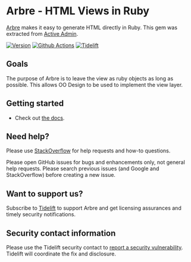 # Arbre - HTML Views in Ruby

[Arbre][docs] makes it easy to generate HTML directly in Ruby. This gem was extracted from [Active Admin](https://github.com/activeadmin/activeadmin).

[![Version         ][rubygems_badge]][rubygems]
[![Github Actions  ][actions_badge]][actions]
[![Tidelift        ][tidelift_badge]][tidelift]

## Goals

The purpose of Arbre is to leave the view as ruby objects as long
as possible. This allows OO Design to be used to implement the view layer.

## Getting started

* Check out [the docs][docs].

## Need help?

Please use [StackOverflow][stackoverflow] for help requests and how-to questions.

Please open GitHub issues for bugs and enhancements only, not general help requests.
Please search previous issues (and Google and StackOverflow) before creating a new issue.

## Want to support us?

Subscribe to [Tidelift][tidelift] to support Arbre and get licensing assurances and timely security notifications.

## Security contact information

Please use the Tidelift security contact to [report a security vulnerability][Tidelift security contact].
Tidelift will coordinate the fix and disclosure.

[rubygems_badge]: https://img.shields.io/gem/v/arbre.svg
[rubygems]: https://rubygems.org/gems/arbre
[actions_badge]: https://github.com/activeadmin/arbre/workflows/ci/badge.svg
[actions]: https://github.com/activeadmin/arbre/actions
[tidelift_badge]: https://tidelift.com/badges/github/activeadmin/arbre
[tidelift]: https://tidelift.com/subscription/pkg/rubygems-arbre?utm_source=rubygems-arbre&utm_medium=referral&utm_campaign=readme

[docs]: https://activeadmin.github.io/arbre/
[stackoverflow]: https://stackoverflow.com/questions/tagged/arbre
[Tidelift security contact]: https://tidelift.com/security
